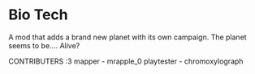 # Bio Tech
A mod that adds a brand new planet with its own campaign. The planet seems to be.... Alive?

CONTRIBUTERS :3
mapper - mrapple_0
playtester - chromoxylograph
